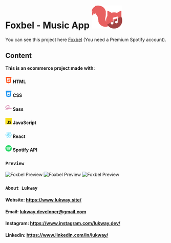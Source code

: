 # Foxbel - Music App ![Foxbel Logo](foxbel-icon.ico "Foxbel Logo")
You can see this project here [Foxbel](https://lukway-developer.github.io/Foxbel/) (You need a Premium Spotify account).

## Content

**This is an ecommerce project made with:**
#### <img src="https://github.com/Lukway-developer/Logos/blob/master/html.svg" title="HTML Logo" height=20/> HTML
#### <img src="https://github.com/Lukway-developer/Logos/blob/master/css.svg" title="CSS Logo" height=20/> CSS
#### <img src="https://github.com/Lukway-developer/Logos/blob/master/sass.svg" title="Sass Logo" height=20/> Sass
#### <img src="https://github.com/Lukway-developer/Logos/blob/master/js.svg" title="JavaScript Logo" height=20/> JavaScript
#### <img src="https://github.com/Lukway-developer/Logos/blob/master/react.svg" title="React Logo" height=20/> React
#### <img src="https://github.com/Lukway-developer/Logos/blob/master/spotify.svg" title="Spotify Logo" height=20/> Spotify API

### `Preview`
![Foxbel Preview](https://github.com/Lukway-developer/Projects-Images/blob/master/foxbel/home.PNG "Preview 1")
![Foxbel Preview](https://github.com/Lukway-developer/Projects-Images/blob/master/foxbel/login.PNG "Preview 2")
![Foxbel Preview](https://github.com/Lukway-developer/Projects-Images/blob/master/foxbel/music.png "Preview 3")

### `About Lukway`

#### Website: https://www.lukway.site/
#### Email: lukway.developer@gmail.com
#### Instagram: https://www.instagram.com/lukway.dev/
#### Linkedin: https://www.linkedin.com/in/lukway/

